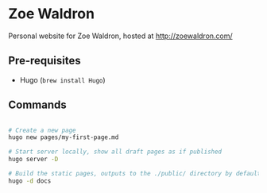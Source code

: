 # Zoe Waldron

Personal website for Zoe Waldron, hosted at http://zoewaldron.com/

## Pre-requisites

* Hugo (`brew install Hugo`)

## Commands

```bash

# Create a new page 
hugo new pages/my-first-page.md

# Start server locally, show all draft pages as if published
hugo server -D

# Build the static pages, outputs to the ./public/ directory by default but we use ./docs/ for github pages
hugo -d docs
```
